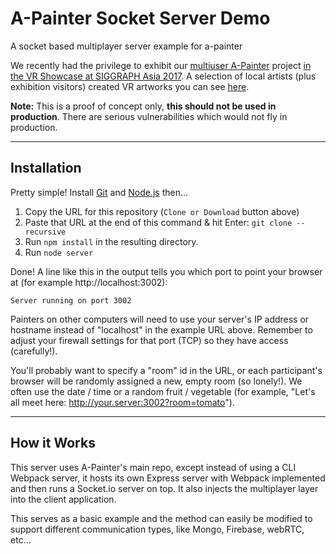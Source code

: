 # A-Painter Socket Server Demo #
A socket based multiplayer server example for a-painter

We recently had the privilege to exhibit our [multiuser A-Painter](https://dl.acm.org/citation.cfm?id=3148451) project [in the VR Showcase at SIGGRAPH Asia 2017](https://sa2017.siggraph.org/attendees/vr-showcase?view=event&eid=145).  A selection of local artists (plus exhibition visitors) created VR artworks you can see [here](https://mrfrase3.github.io/a-painterSA17/).

**Note:**
This is a proof of concept only, **this should not be used in production**. There are serious vulnerabilities which would not fly in production.

----------
## Installation ##
Pretty simple!  Install [Git](https://git-scm.com/downloads) and [Node.js](https://nodejs.org/en/download/) then...

 1. Copy the URL for this repository (`Clone or Download` button above)
 1. Paste that URL at the end of this command &amp; hit Enter: `git clone --recursive `
 1. Run `npm install` in the resulting directory.
 1. Run `node server`

Done!  A line like this in the output tells you which port to point your browser at (for example http://localhost:3002):

    Server running on port 3002

Painters on other computers will need to use your server's IP address or hostname instead of "localhost" in the example URL above.  Remember to adjust your firewall settings for that port (TCP) so they have access (carefully!).

You'll probably want to specify a "room" id in the URL, or each participant's browser will be randomly assigned a new, empty room (so lonely!).  We often use the date / time or a random fruit / vegetable (for example, "Let's all meet here: http://your.server:3002?room=tomato").

----------
## How it Works ##

This server uses A-Painter's main repo, except instead of using a CLI Webpack server, it hosts its own Express server with Webpack implemented and then runs a Socket.io server on top. It also injects the multiplayer layer into the client application.

This serves as a basic example and the method can easily be modified to support different communication types, like Mongo, Firebase, webRTC, etc... 
